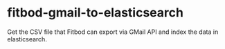 # fitbod-gmail-to-elasticsearch
Get the CSV file that Fitbod can export via GMail API and index the data in elasticsearch.
